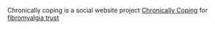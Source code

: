 Chronically coping is a social website project <a href="chronicillnesses.co.uk">Chronically Coping</a> for <a href="http://fibrotrust.org">fibromyalgia trust</a> 
